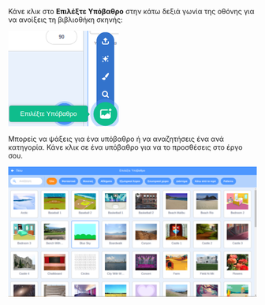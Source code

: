 Κάνε κλικ στο **Επιλέξτε Υπόβαθρο** στην κάτω δεξιά γωνία της οθόνης για να ανοίξεις τη βιβλιοθήκη σκηνής:

![Το εικονίδιο "Επιλέξτε Υπόβαθρο" έχει επιλεγεί.](images/stage-choose.png)

Μπορείς να ψάξεις για ένα υπόβαθρο ή να αναζητήσεις ένα ανά κατηγορία. Κάνε κλικ σε ένα υπόβαθρο για να το προσθέσεις στο έργο σου.

![Βιβλιοθήκη Υποβάθρων.](images/backdrop.png)